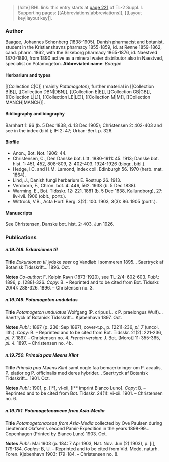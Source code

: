> [!cite] BHL link: this entry starts at [page 221](https://www.biodiversitylibrary.org/page/33264948) of TL-2 Suppl. I.
> Supporting pages: [[Abbreviations|abbreviations]], [[Layout key|layout key]].

### Author

Baagøe, Johannes Schønberg (1838-1905), Danish pharmacist and botanist, student in the Kristianshavns pharmacy 1855-1859, id. at Rønne 1859-1862, cand. pharm. 1862, with the Silkeborg pharmacy 1865-1876, id. Naestved 1870-1890, from 1890 active as a mineral water distributor also in Naestved, specialist on Potamogeton. 
**Abbreviated name**: *Baagøe*

#### Herbarium and types

[[Collection C|C]] (mainly *Potamogeton*), further material in [[Collection B|B]], [[Collection DBN|DBN]], [[Collection E|E]], [[Collection GB|GB]], [[Collection L|L]], [[Collection LE|LE]], [[Collection M|M]], [[Collection MANCH|MANCH]].

#### Bibliography and biography

Barnhart 1: 96 (b. 5 Dec 1838, d. 13 Dec 1905); Christensen 2: 402-403 and see in the index (bibl.); IH 2: 47; Urban-Berl. p. 326.

#### Biofile

- Anon., Bot. Not. 1906: 44.
- Christensen, C., Den Danske bot. Litt. 1880-1911: 45. 1913; Danske bot. hist. 1: 451, 452, 808-809, 2: 402-403. 1924-1926 (biogr., bibl.).
- Hedge, I.C. and H.M. Lamond, Index coll. Edinburgh 56. 1970 (herb. mat. 1864).
- Lind, J., Danish fungi herbarium E. Rostrup 26. 1913.
- Verdoorn, F., Chron. bot. 4: 446, 562. 1938 (b. 5 Dec 1838).
- Warming, E., Bot. Tidsskr. 12: 221. 1881 (b. 5 Dec 1838, Kallundborg), 27: liv-lvii. 1906 (obit., portr.).
- Wittrock, V.B., Acta Horti Berg. 3(2): 100. 1903, 3(3): 86. 1905 (portr.).

#### Manuscripts

See Christensen, Danske bot. hist. 2: 403. Jun 1926.

### Publications

##### n.19.748. Exkursionen til

**Title**
*Exkursionen til* jydske *søer* og Vandløb i sommeren 1895... Saertryck af Botanisk Tidsskrift... 1896. Oct.

**Notes**
*Co-author*: F. Kølpin Ravn (1873-1920), see TL-2/4: 602-603.
*Publ*.: 1896, p. \[288\]-326. *Copy*: B. – Reprinted and to be cited from Bot. Tidsskr. 20(4): 288-326. 1896. – Christensen no. 3.

##### n.19.749. Potamogeton undulatus

**Title**
*Potamogeton undulatus* Wolfgang (P. cripus L. x P. praelongus Wulf)... Saertryck af Botanisk Tidsskrift... Kjøbenhavn 1897. Oct.

**Notes**
*Publ*.: 1897 (p. 236: Sep 1897), cover-t.p., p. \[221\]-236, *pl. 7* (uncol. lith.). *Copy*: B. – Reprinted and to be cited from Bot. Tidsskr. 21(2): 221-236, *pl. 7.* 1897. – Christensen no. 4.
*French version*: J. Bot. \[Morot\] 11: 355-365, *pl. 4.* 1897. – Christensen no. 4b.

##### n.19.750. Primula paa Møens Klint

**Title**
*Primula paa Møens Klint* samt nogle faa bemaerkninger om P. acaulis, P. elatior og P. officinalis med deres hybrider... Saertryck af Botanisk Tidsskrift... 1901. Oct.

**Notes**
*Publ*.: 1901, p. \[i\*\], vi-xii, \[i\*\* imprint Bianco Luno\]. *Copy*: B. – Reprinted and to be cited from Bot. Tidsskr. 24(1): vi-xii. 1901. – Christensen no. 6.

##### n.19.751. Potamogetonaceae from Asia-Media

**Title**
*Potamogetonaceae from Asia-Media* collected by Ove Paulsen during Lieutenant Olafsen's second Pamir-Expedition in the years 1898-99... Copenhagen (Printed by Bianco Luno) 1903. Oct.

**Notes**
*Publ*.: Mai 1903 (p. 184: 7 Apr 1903, Nat. Nov. Jun (2) 1903), p. \[i\], 179-184. *Copies*: B, U. – Reprinted and to be cited from Vid. Medd. naturh. Foren. Kjøbenhavn 1903: 179-184. – Christensen no. 8.

